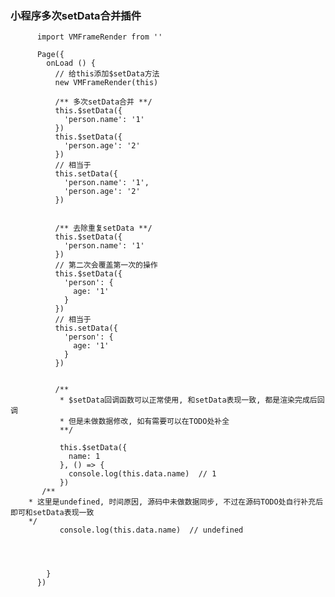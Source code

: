### 小程序多次setData合并插件

			
          
          import VMFrameRender from ''
          
          Page({
            onLoad () {
              // 给this添加$setData方法
              new VMFrameRender(this)
              
              /** 多次setData合并 **/
              this.$setData({
                'person.name': '1'
              })
              this.$setData({
                'person.age': '2'
              })
              // 相当于
              this.setData({
                'person.name': '1',
                'person.age': '2'
              })
              
              
              /** 去除重复setData **/
              this.$setData({
                'person.name': '1'
              })
              // 第二次会覆盖第一次的操作
              this.$setData({
                'person': {
                  age: '1'
                }
              })
              // 相当于
              this.setData({
                'person': {
                  age: '1'
                }
              })
              
              
              /**
               * $setData回调函数可以正常使用, 和setData表现一致, 都是渲染完成后回调 
               * 但是未做数据修改, 如有需要可以在TODO处补全 
               **/
               
               this.$setData({
                 name: 1
               }, () => {
                 console.log(this.data.name)  // 1
               })
	       /**
		* 这里是undefined, 时间原因, 源码中未做数据同步, 不过在源码TODO处自行补充后即可和setData表现一致
		*/
               console.log(this.data.name)  // undefined


              
              
            }
          })
